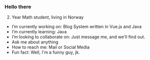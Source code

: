 ### Hello there 

2. Year Math student, living in Norway

-  I’m currently working on: Blog System written in Vue.js and Java
-  I’m currently learning: Java
-  I’m looking to collaborate on: Just message me, and we'll find out.
-  Ask me about anything
-  How to reach me: Mail or Social Media
-  Fun fact: Well, I'm a funny guy, jk.

